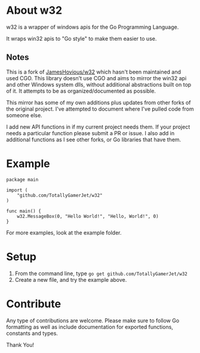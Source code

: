 About w32
==========

w32 is a wrapper of windows apis for the Go Programming Language.

It wraps win32 apis to "Go style" to make them easier to use.

## Notes 

This is a fork of [JamesHovious/w32](https://github.com/JamesHovious/w32) which hasn't been maintained and used CGO. This library doesn't use CGO and aims to mirror the win32 api and other Windows system dlls, without additional abstractions built on top of it. It attempts to be as organized/documented as possible. 

This mirror has some of my own additions plus updates from other forks of the original project. I've attempted 
to document where I've pulled code from someone else. 

I add new API functions in if my current project needs them. If your project needs a particular function 
please submit a PR or issue. I also add in additional functions as I see other forks, or Go libraries that have them.


Example
=====
```
package main

import (
	"github.com/TotallyGamerJet/w32"
)

func main() {
	w32.MessageBox(0, "Hello World!", "Hello, World!", 0)
}
```

For more examples, look at the example folder.

Setup
=====

1. From the command line, type `go get github.com/TotallyGamerJet/w32`
2. Create a new file, and try the example above.

Contribute
==========

Any type of contributions are welcome. Please make sure to follow Go formatting as well as include documentation for 
exported functions, constants and types.

Thank You!
